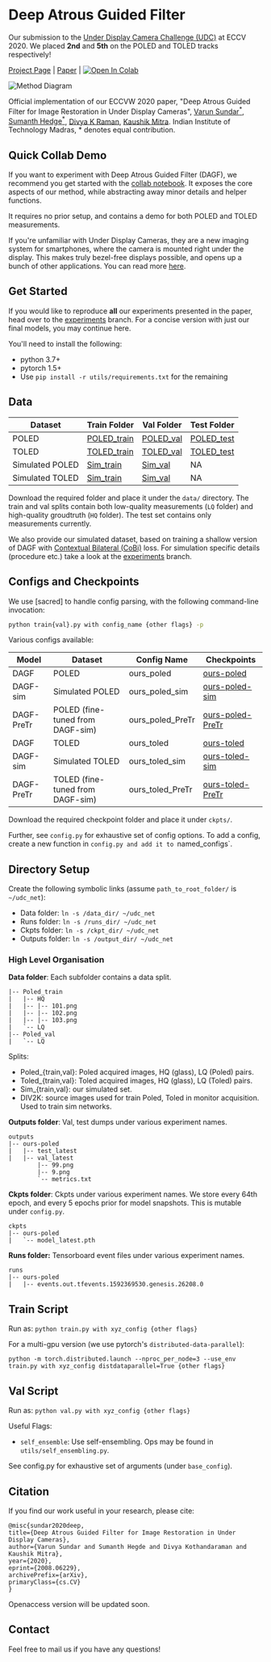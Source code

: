 # Deep Atrous Guided Filter

Our submission to the [Under Display Camera Challenge (UDC)](https://rlq-tod.github.io/challenge2.html) at ECCV 2020. We placed **2nd** and **5th** on the POLED and TOLED tracks respectively!

[Project Page](https://varun19299.github.io/deep-atrous-guided-filter/) | [Paper](https://arxiv.org/abs/2008.06229) | [![Open In Colab](https://colab.research.google.com/assets/colab-badge.svg)](https://colab.research.google.com/github/varun19299/deep-atrous-guided-filter/blob/master/demo_DAGF.ipynb)

![Method Diagram](figs/fig_2.png)

Official implementation of our ECCVW 2020 paper, "Deep Atrous Guided Filter for Image Restoration in Under Display Cameras",
[Varun Sundar<sup>*</sup>](mailto:vsundar4@wisc.edu), [Sumanth Hedge<sup>*</sup>](mailto:sumanth@smail.iitm.ac.in), [Divya K Raman](mailto:ee15b085@smail.iitm.ac.in), [Kaushik Mitra](mailto:kmitra@ee.iitm.ac.in).
Indian Institute of Technology Madras, * denotes equal contribution.

## Quick Collab Demo

If you want to experiment with Deep Atrous Guided Filter (DAGF), we recommend you get started with the [collab notebook](https://colab.research.google.com/github/varun19299/deep-atrous-guided-filter/blob/master/demo_DAGF.ipynb). It exposes the core aspects of our method, while abstracting away minor details and helper functions.

It requires no prior setup, and contains a demo for both POLED and TOLED measurements.

If you're unfamiliar with Under Display Cameras, they are a new imaging system for smartphones, where the camera is mounted right under the display. This makes truly bezel-free displays possible, and opens up a bunch of other applications. You can read more [here](https://yzhouas.github.io/projects/UDC/udc.html).

## Get Started

If you would like to reproduce **all** our experiments presented in the paper, head over to the [experiments](https://github.com/varun19299/deep-atrous-guided-filter/tree/experiments) branch. For a concise version with just our final models, you may continue here.


You'll need to install the following:

* python 3.7+
* pytorch 1.5+
* Use `pip install -r utils/requirements.txt` for the remaining

## Data

| Dataset         | Train Folder  | Val Folder  | Test Folder  |
|-----------------|---------------|-------------|--------------|
| POLED           | [POLED_train](https://drive.google.com/drive/folders/1LQ6BsrDkVyrIMRFZVCnVfK8NFZU0Q0OG?usp=sharing) | [POLED_val](https://drive.google.com/open?id=1C5TCLPb1GNiA4MtPOiScvWkRqYK21wC3&authuser=ee16b068%40smail.iitm.ac.in&usp=drive_fs) | [POLED_test](https://drive.google.com/open?id=1-sygEnW4iHOt-BXgV8sk7w0NIEfJi8gi&authuser=ee16b068%40smail.iitm.ac.in&usp=drive_fs) |
| TOLED           | [TOLED_train](https://drive.google.com/open?id=16kwzG4W0R2Rbo-hrF3WvcHS6zYZqrtX8&authuser=ee16b068%40smail.iitm.ac.in&usp=drive_fs) | [TOLED_val](https://drive.google.com/open?id=1LZgub138kVcAfWq2KmnCtxFcZ8mZDF-c&authuser=ee16b068%40smail.iitm.ac.in&usp=drive_fs) | [TOLED_test](https://drive.google.com/open?id=1-yT5qbtq_PO37XjDNAcXicFHL9SKwc7E&authuser=ee16b068%40smail.iitm.ac.in&usp=drive_fs) |
| Simulated POLED | [Sim_train](https://drive.google.com/open?id=1ypjm3aGBkHDuX4v1918bifRLMaRMlXba&authuser=ee16b068%40smail.iitm.ac.in&usp=drive_fs)   | [Sim_val](https://drive.google.com/open?id=1fCjccclAjXLUsCc_wNDqn0jCi53faVB0&authuser=ee16b068%40smail.iitm.ac.in&usp=drive_fs)   | NA           |
| Simulated TOLED | [Sim_train](https://drive.google.com/open?id=1ypjm3aGBkHDuX4v1918bifRLMaRMlXba&authuser=ee16b068%40smail.iitm.ac.in&usp=drive_fs)   | [Sim_val](https://drive.google.com/open?id=1fCjccclAjXLUsCc_wNDqn0jCi53faVB0&authuser=ee16b068%40smail.iitm.ac.in&usp=drive_fs)   | NA           |

Download the required folder and place it under the `data/` directory. The train and val splits contain both low-quality measurements (`LQ` folder) and high-quality groudtruth (`HQ` folder). The test set contains only measurements currently.

We also provide our simulated dataset, based on training a shallow version of DAGF with [Contextual Bilateral (CoBi)](https://ceciliavision.github.io/project-pages/project-zoom.html) loss. For simulation specific details (procedure etc.) take a look at the [experiments](https://github.com/varun19299/deep-atrous-guided-filter/tree/experiments) branch.

## Configs and Checkpoints

We use [sacred] to handle config parsing, with the following command-line invocation:

```bash
python train{val}.py with config_name {other flags} -p
```

Various configs available:

| Model      | Dataset                          | Config Name      | Checkpoints          |
|------------|----------------------------------|------------------|----------------------|
| DAGF       | POLED                            | ours_poled       | [ours-poled](https://drive.google.com/open?id=1FYtOhVx2Hni1nfTe4K-hYFwLvJSZjglw&authuser=ee16b068%40smail.iitm.ac.in&usp=drive_fs)       |
| DAGF-sim   | Simulated POLED                  | ours_poled_sim   | [ours-poled-sim](https://drive.google.com/open?id=1Fa4vB7BtCzDqgxFd0fWZoObZL_bc0Dor&authuser=ee16b068%40smail.iitm.ac.in&usp=drive_fs)   |
| DAGF-PreTr | POLED (fine-tuned from DAGF-sim) | ours_poled_PreTr | [ours-poled-PreTr](https://drive.google.com/open?id=1FeT-UOR97_iaz_Ed9CxwXpQ545191FZk&authuser=ee16b068%40smail.iitm.ac.in&usp=drive_fs) |
| DAGF       | TOLED                            | ours_toled       | [ours-toled](https://drive.google.com/open?id=1FZjAploCQNN5L7ngoZVHiFl6edARyoeH&authuser=ee16b068%40smail.iitm.ac.in&usp=drive_fs)       |
| DAGF-sim   | Simulated TOLED                  | ours_toled_sim   | [ours-toled-sim](https://drive.google.com/open?id=1Fcydhd346CSPb2vEWc1V2uU7dMFtSN3K&authuser=ee16b068%40smail.iitm.ac.in&usp=drive_fs)   |
| DAGF-PreTr | TOLED (fine-tuned from DAGF-sim) | ours_toled_PreTr | [ours-toled-PreTr](https://drive.google.com/open?id=1FgsHTUHl6oZBQuGp3eU48JNdtUEiyuAS&authuser=ee16b068%40smail.iitm.ac.in&usp=drive_fs) |

Download the required checkpoint folder and place it under `ckpts/`. 

Further, see `config.py` for exhaustive set of config options. To add a config, create a new function in `config.py and add it to `named_configs`. 

## Directory Setup

Create the following symbolic links (assume `path_to_root_folder/` is `~/udc_net`):

* Data folder: `ln -s /data_dir/ ~/udc_net`
* Runs folder: `ln -s /runs_dir/ ~/udc_net`
* Ckpts folder: `ln -s /ckpt_dir/ ~/udc_net`
* Outputs folder: `ln -s /output_dir/ ~/udc_net`

### High Level Organisation 

**Data folder**: Each subfolder contains a data split.

```shell
|-- Poled_train
|   |-- HQ
|   |-- |-- 101.png
|   |-- |-- 102.png
|   |-- |-- 103.png
|   `-- LQ
|-- Poled_val
|   `-- LQ
```

Splits: 
* Poled_{train,val}: Poled acquired images, HQ (glass), LQ (Poled) pairs.
* Toled_{train,val}: Toled acquired images, HQ (glass), LQ (Toled) pairs.
* Sim_{train,val}: our simulated set.
* DIV2K: source images used for train Poled, Toled in monitor acquisition. Used to train sim networks.

**Outputs folder**: Val, test dumps under various experiment names.

```shell
outputs
|-- ours-poled
|   |-- test_latest
|   |-- val_latest
        |-- 99.png
        |-- 9.png
        `-- metrics.txt
```

**Ckpts folder**: Ckpts under various experiment names. We store every 64th epoch, and every 5 epochs prior for model snapshots. This is mutable under `config.py`.

```shell
ckpts
|-- ours-poled
|   `-- model_latest.pth
```

**Runs folder:** Tensorboard event files under various experiment names.

```shell
runs
|-- ours-poled
|   |-- events.out.tfevents.1592369530.genesis.26208.0
```

## Train Script

Run as:
`python train.py with xyz_config {other flags}`

For a multi-gpu version (we use pytorch's `distributed-data-parallel`):

`python -m torch.distributed.launch --nproc_per_node=3 --use_env train.py with xyz_config distdataparallel=True {other flags}`

## Val Script

Run as:
`python val.py with xyz_config {other flags}`

Useful Flags:

* `self_ensemble`: Use self-ensembling. Ops may be found in `utils/self_ensembling.py`.

See config.py for exhaustive set of arguments (under `base_config`).

## Citation

If you find our work useful in your research, please cite:

```
@misc{sundar2020deep,
title={Deep Atrous Guided Filter for Image Restoration in Under Display Cameras},
author={Varun Sundar and Sumanth Hegde and Divya Kothandaraman and Kaushik Mitra},
year={2020},
eprint={2008.06229},
archivePrefix={arXiv},
primaryClass={cs.CV}
}
```

Openaccess version will be updated soon.

## Contact

Feel free to mail us if you have any questions!